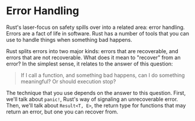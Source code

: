 # Error Handling

Rust's laser-focus on safety spills over into a related area: error handling.
Errors are a fact of life in software. Rust has a number of tools that you can
use to handle things when something bad happens.

Rust splits errors into two major kinds: errors that are recoverable, and
errors that are not recoverable. What does it mean to "recover" from an
error? In the simplest sense, it relates to the answer of this question:

> If I call a function, and something bad happens, can I do something
> meaningful? Or should execution stop?

The technique that you use depends on the answer to this question. First,
we'll talk about `panic!`, Rust's way of signaling an unrecoverable error.
Then, we'll talk about `Result<T, E>`, the return type for functions that
may return an error, but one you can recover from.
